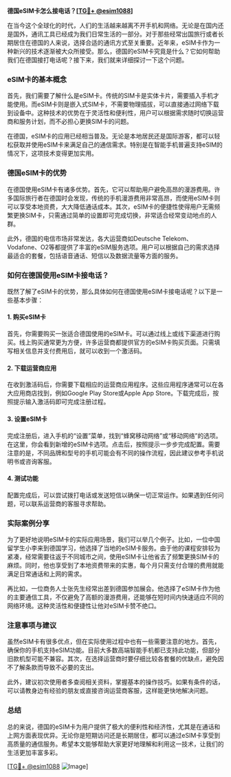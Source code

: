 **德国eSIM卡怎么接电话？[[TG💪+ @esim1088](https://t.me/s/esim1088)]**

在当今这个全球化的时代，人们的生活越来越离不开手机和网络。无论是在国内还是国外，通讯工具已经成为我们日常生活的一部分。对于那些经常出国旅行或者长期居住在德国的人来说，选择合适的通讯方式至关重要。近年来，eSIM卡作为一种新兴的技术逐渐被大众所接受。那么，德国的eSIM卡究竟是什么？它如何帮助我们在德国接打电话呢？接下来，我们就来详细探讨一下这个问题。

### eSIM卡的基本概念

首先，我们需要了解什么是eSIM卡。传统的SIM卡是实体卡片，需要插入手机才能使用。而eSIM卡则是嵌入式SIM卡，不需要物理插拔，可以直接通过网络下载到设备中。这种技术的优势在于灵活性和便利性，用户可以根据需求随时切换运营商和服务计划，而不必担心更换SIM卡的问题。

在德国，eSIM卡的应用已经相当普及。无论是本地居民还是国际游客，都可以轻松获取并使用eSIM卡来满足自己的通信需求。特别是在智能手机普遍支持eSIM的情况下，这项技术变得更加实用。

### 德国eSIM卡的优势

在德国使用eSIM卡有诸多优势。首先，它可以帮助用户避免高昂的漫游费用。许多国际旅行者在德国时会发现，传统的手机漫游费用非常高昂，而使用eSIM卡则可以享受本地资费，大大降低通话成本。其次，eSIM卡的便捷性使得用户无需频繁更换SIM卡，只需通过简单的设置即可完成切换，非常适合经常变动地点的人群。

此外，德国的电信市场非常发达，各大运营商如Deutsche Telekom、Vodafone、O2等都提供了丰富的eSIM服务选项。用户可以根据自己的需求选择最适合的套餐，包括语音通话、短信以及数据流量等方面的服务。

### 如何在德国使用eSIM卡接电话？

既然了解了eSIM卡的优势，那么具体如何在德国使用eSIM卡接电话呢？以下是一些基本步骤：

#### 1. 购买eSIM卡

首先，你需要购买一张适合德国使用的eSIM卡。可以通过线上或线下渠道进行购买。线上购买通常更为方便，许多运营商都提供官方的eSIM卡购买页面。只需填写相关信息并支付费用后，就可以收到一个激活码。

#### 2. 下载运营商应用

在收到激活码后，你需要下载相应的运营商应用程序。这些应用程序通常可以在各大应用商店找到，例如Google Play Store或Apple App Store。下载完成后，按照提示输入激活码即可完成注册过程。

#### 3. 设置eSIM卡

完成注册后，进入手机的“设置”菜单，找到“蜂窝移动网络”或“移动网络”的选项。在这里，你会看到新增的eSIM卡选项。点击后，按照提示一步步完成配置。需要注意的是，不同品牌和型号的手机可能会有不同的操作流程，因此建议参考手机说明书或咨询客服。

#### 4. 测试功能

配置完成后，可以尝试拨打电话或发送短信以确保一切正常运作。如果遇到任何问题，可以联系运营商的客服寻求帮助。

### 实际案例分享

为了更好地说明eSIM卡的实际应用场景，我们可以举几个例子。比如，一位中国留学生小李来到德国学习，他选择了当地的eSIM卡服务。由于他的课程安排较为紧凑，经常需要往返于不同城市之间，使用eSIM卡让他省去了频繁更换SIM卡的麻烦。同时，他也享受到了本地资费带来的实惠，每个月只需支付合理的费用就能满足日常通话和上网的需求。

再比如，一位商务人士张先生经常出差到德国参加展会。他选择了eSIM卡作为他的主要通信工具，不仅避免了高额的漫游费用，还能够在短时间内快速适应不同的网络环境。这种灵活性和便捷性让他对eSIM卡赞不绝口。

### 注意事项与建议

虽然eSIM卡有很多优点，但在实际使用过程中也有一些需要注意的地方。首先，确保你的手机支持eSIM功能。目前大多数高端智能手机都已支持此功能，但部分旧款机型可能不兼容。其次，在选择运营商时要仔细比较各套餐的优缺点，避免因不了解条款而导致不必要的支出。

此外，建议初次使用者多查阅相关资料，掌握基本的操作技巧。如果有条件的话，可以请教身边有经验的朋友或直接咨询运营商客服，这样能更快地解决问题。

### 总结

总的来说，德国的eSIM卡为用户提供了极大的便利性和经济性，尤其是在通话和上网方面表现优异。无论你是短期访问还是长期居住，都可以通过eSIM卡享受到高质量的通信服务。希望本文能够帮助大家更好地理解和利用这一技术，让我们的生活更加丰富多彩。

[[TG💪+ @esim1088](https://t.me/s/esim1088) ![Image](https://i.postimg.cc/4NQfJmqS/Snipaste-2025-05-13-00-14-12.png)]